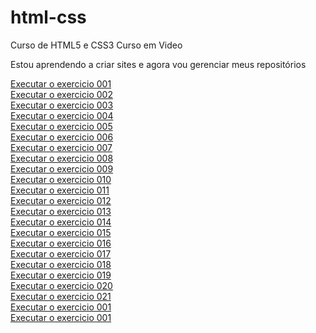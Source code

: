 # html-css
 Curso de HTML5 e CSS3 Curso em Video

 Estou aprendendo a criar sites e agora vou gerenciar meus repositórios

<a href="https://rangelbjordao.github.io/html-css/exercicios/ex001/index.html">Executar o exercicio 001</a><br>
<a href="https://rangelbjordao.github.io/html-css/exercicios/ex002/index.html">Executar o exercicio 002</a><br>
<a href="https://rangelbjordao.github.io/html-css/exercicios/ex003/index.html">Executar o exercicio 003</a><br>
<a href="https://rangelbjordao.github.io/html-css/exercicios/ex004/index.html">Executar o exercicio 004</a><br>
<a href="https://rangelbjordao.github.io/html-css/exercicios/ex005/index.html">Executar o exercicio 005</a><br>
<a href="https://rangelbjordao.github.io/html-css/exercicios/ex006/html4.html">Executar o exercicio 006</a><br>
<a href="https://rangelbjordao.github.io/html-css/exercicios/ex007/index.html">Executar o exercicio 007</a><br>
<a href="https://rangelbjordao.github.io/html-css/exercicios/ex008/index.html">Executar o exercicio 008</a><br>
<a href="https://rangelbjordao.github.io/html-css/exercicios/ex009/index.html">Executar o exercicio 009</a><br>
<a href="https://rangelbjordao.github.io/html-css/exercicios/ex010/index.html">Executar o exercicio 010</a><br>
<a href="https://rangelbjordao.github.io/html-css/exercicios/ex011/index.html">Executar o exercicio 011</a><br>
<a href="https://rangelbjordao.github.io/html-css/exercicios/ex012/index.html">Executar o exercicio 012</a><br>
<a href="https://rangelbjordao.github.io/html-css/exercicios/ex013/index.html">Executar o exercicio 013</a><br>
<a href="https://rangelbjordao.github.io/html-css/exercicios/ex014/index.html">Executar o exercicio 014</a><br>
<a href="https://rangelbjordao.github.io/html-css/exercicios/ex015/index.html">Executar o exercicio 015</a><br>
<a href="https://rangelbjordao.github.io/html-css/exercicios/ex016/cor01.html">Executar o exercicio 016</a><br>
<a href="https://rangelbjordao.github.io/html-css/exercicios/ex017/fonte01.html">Executar o exercicio 017</a><br>
<a href="https://rangelbjordao.github.io/html-css/exercicios/ex018/fonte01.html">Executar o exercicio 018</a><br>
<a href="https://rangelbjordao.github.io/html-css/exercicios/ex019/seletor01.html">Executar o exercicio 019</a><br>
<a href="https://rangelbjordao.github.io/html-css/exercicios/ex020">Executar o exercicio 020</a><br>
<a href="https://rangelbjordao.github.io/html-css/exercicios/ex021/caixa01.html">Executar o exercicio 021</a><br>
<a href="https://rangelbjordao.github.io/html-css/exercicios/ex001/index.html">Executar o exercicio 001</a><br>
<a href="https://rangelbjordao.github.io/html-css/exercicios/ex001/index.html">Executar o exercicio 001</a><br>
